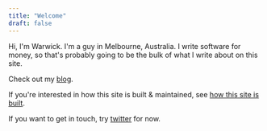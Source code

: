 ```yaml
---
title: "Welcome"
draft: false
---
```


Hi, I'm Warwick. I'm a guy in Melbourne, Australia. I write software for money,
so that's probably going to be the bulk of what I write about on this site.

Check out my [blog](blog).

If you're interested in how this site is built & maintained, see
[how this site is built](./blog/20200320_how_this_blog_is_built).

If you want to get in touch, try [twitter](https://twitter.com/uozu_aho) for
now.
